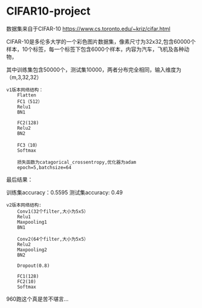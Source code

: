 # CIFAR10-project
数据集来自于CIFAR-10 https://www.cs.toronto.edu/~kriz/cifar.html

CIFAR-10是多伦多大学的一个彩色图片数据集，像素尺寸为32x32,包含60000个样本，10个标签，每一个标签下包含6000个样本，内容为汽车，飞机及各种动物，

其中训练集包含50000个，测试集10000，两者分布完全相同，输入维度为（m,3,32,32）
~~~~~~~~~~~~~~~~~~~~~~~~~~~~~~~~~~~~~~~~~~~~~~~~~~~~~~~~~~~~~~~~~
v1版本网络结构：
    Flatten
    FC1（512）
    Relu1
    BN1
    
    FC2(128)
    Relu2
    BN2
    
    FC3（10）
    Softmax
    
    损失函数为catagorical_crossentropy,优化器为adam
    epoch=5,batchsize=64
~~~~~~~~~~~~~~~~~~~~~~~~~~~~~~~~~~~~~~~~~~~~~~~~~~~~~~~~~~~~~~~~~~
最后结果：

训练集accuracy：0.5595
测试集accuracy: 0.49
~~~~~~~~~~~~~~~~~~~~~~~~~~~~~~~~~~~~~~~~~~~~~~~~~~~~~~~~~~~~~~~
v2版本网络结构:
    Conv1(32个filter,大小为5x5）
    Relu1
    Maxpooling1
    BN1
    
    Conv2(64个filter,大小为5x5）
    Relu2
    Maxpooling2
    BN2
    
    Dropout(0.8)
    
    FC1(128)
    FC2(10)
    Softmax
~~~~~~~~~~~~~~~~~~~~~~~~~~~~~~~~~~~~~~~~~~~~~~~~~~~~~~~~~~~~~~~~~~~~
960跑这个真是苦不堪言...
